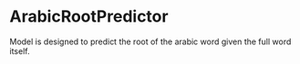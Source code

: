 # ArabicRootPredictor
Model is designed to predict the root of the arabic word given the full word itself.
